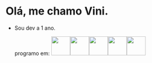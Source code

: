 # Olá, me chamo Vini.

- Sou dev a 1 ano.

	programo em:
	<img width='50' height='50'  src="https://cdn.jsdelivr.net/gh/devicons/devicon/icons/css3/css3-original.svg" /><img width='50' height='50'  src="https://cdn.jsdelivr.net/gh/devicons/devicon/icons/html5/html5-original.svg" /><img width='50' height='50'  src="https://cdn.jsdelivr.net/gh/devicons/devicon/icons/javascript/javascript-original.svg" /><img width='50' height='50'  src="https://cdn.jsdelivr.net/gh/devicons/devicon/icons/python/python-original.svg" /><img width='50' height='50'  src="https://cdn.jsdelivr.net/gh/devicons/devicon/icons/c/c-original.svg" />
      

          
